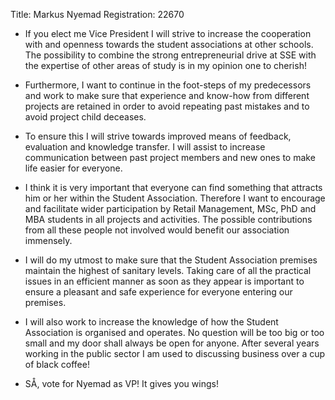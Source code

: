 Title: Markus Nyemad
Registration: 22670

* If you elect me Vice President I will strive to increase the cooperation with and openness towards the student associations at other schools. The possibility to combine the strong entrepreneurial drive at SSE with the expertise of other areas of study is in my opinion one to cherish!

* Furthermore, I want to continue in the foot-steps of my predecessors and work to make sure that experience and know-how from different projects are retained in order to avoid repeating past mistakes and to avoid project child deceases.

* To ensure this I will strive towards improved means of feedback, evaluation and knowledge transfer. I will assist to increase communication between past project members and new ones to make life easier for everyone.

* I think it is very important that everyone can find something that attracts him or her within the Student Association. Therefore I want to encourage and facilitate wider participation by Retail Management, MSc, PhD and MBA students in all projects and activities. The possible contributions from all these people not involved would benefit our association immensely.

* I will do my utmost to make sure that the Student Association premises maintain the highest of sanitary levels. Taking care of all the practical issues in an efficient manner as soon as they appear is important to ensure a pleasant and safe experience for everyone entering our premises.

* I will also work to increase the knowledge of how the Student Association is organised and operates. No question will be too big or too small and my door shall always be open for anyone. After several years working in the public sector I am used to discussing business over a cup of black coffee!

* SÅ, vote for Nyemad as VP! It gives you wings!

